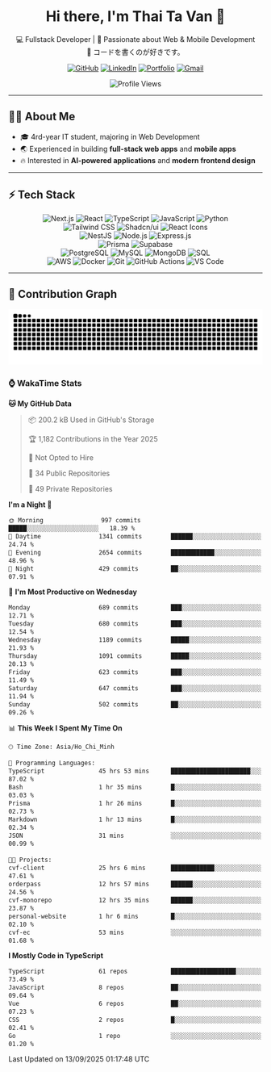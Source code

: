 <div align="center">

<div align="center">

# Hi there, I'm Thai Ta Van 👋

💻 Fullstack Developer | 🚀 Passionate about Web & Mobile Development  
🌸 コードを書くのが好きです。  

[![GitHub](https://img.shields.io/badge/GitHub-181717?style=for-the-badge&logo=github&logoColor=white)](https://github.com/vanthaita)
[![LinkedIn](https://img.shields.io/badge/LinkedIn-0A66C2?style=for-the-badge&logo=linkedin&logoColor=white)](https://www.linkedin.com/in/vanthaita/)
[![Portfolio](https://img.shields.io/badge/Portfolio-000000?style=for-the-badge&logo=vercel&logoColor=white)](https://www.vanthaita.space)
[![Gmail](https://img.shields.io/badge/Gmail-EA4335?style=for-the-badge&logo=gmail&logoColor=white)](mailto:thaitv225@gmail.com)

</div>

<!-- Profile View Counter -->
<p align="center">
  <img src="https://komarev.com/ghpvc/?username=TaThasi&label=Profile%20views&color=0e75b6&style=flat" alt="Profile Views" />
</p>

</div>

---

## 👨‍💻 About Me
- 🎓 4rd-year IT student, majoring in Web Development  
- 🌏 Experienced in building **full-stack web apps** and **mobile apps**  
- 🔥 Interested in **AI-powered applications** and **modern frontend design**  

---

## ⚡ Tech Stack

<div align="center">

![Next.js](https://img.shields.io/badge/Next.js-000000?style=for-the-badge&logo=next.js) 
![React](https://img.shields.io/badge/React-61DBFB?style=for-the-badge&logo=react&logoColor=black) 
![TypeScript](https://img.shields.io/badge/TypeScript-3178C6?style=for-the-badge&logo=typescript&logoColor=white) 
![JavaScript](https://img.shields.io/badge/JavaScript-F7DF1E?style=for-the-badge&logo=javascript&logoColor=black) 
![Python](https://img.shields.io/badge/Python-3776AB?style=for-the-badge&logo=python&logoColor=white)  
![Tailwind CSS](https://img.shields.io/badge/TailwindCSS-38B2AC?style=for-the-badge&logo=tailwind-css&logoColor=white) 
![Shadcn/ui](https://img.shields.io/badge/Shadcn%2FUI-000000?style=for-the-badge&logo=storybook&logoColor=white) 
![React Icons](https://img.shields.io/badge/React%20Icons-E91E63?style=for-the-badge&logo=react&logoColor=white)  
![NestJS](https://img.shields.io/badge/NestJS-E0234E?style=for-the-badge&logo=nestjs&logoColor=white) 
![Node.js](https://img.shields.io/badge/Node.js-339933?style=for-the-badge&logo=nodedotjs&logoColor=white) 
![Express.js](https://img.shields.io/badge/Express.js-000000?style=for-the-badge&logo=express&logoColor=white)  
![Prisma](https://img.shields.io/badge/Prisma-2D3748?style=for-the-badge&logo=prisma&logoColor=white) 
![Supabase](https://img.shields.io/badge/Supabase-3FCF8E?style=for-the-badge&logo=supabase&logoColor=white)  
![PostgreSQL](https://img.shields.io/badge/PostgreSQL-336791?style=for-the-badge&logo=postgresql&logoColor=white) 
![MySQL](https://img.shields.io/badge/MySQL-4479A1?style=for-the-badge&logo=mysql&logoColor=white) 
![MongoDB](https://img.shields.io/badge/MongoDB-47A248?style=for-the-badge&logo=mongodb&logoColor=white) 
![SQL](https://img.shields.io/badge/SQL-FF4500?style=for-the-badge&logo=database&logoColor=white)  
![AWS](https://img.shields.io/badge/AWS-232F3E?style=for-the-badge&logo=amazonaws&logoColor=white) 
![Docker](https://img.shields.io/badge/Docker-2496ED?style=for-the-badge&logo=docker&logoColor=white) 
![Git](https://img.shields.io/badge/Git-F05032?style=for-the-badge&logo=git&logoColor=white) 
![GitHub Actions](https://img.shields.io/badge/GitHub%20Actions-2088FF?style=for-the-badge&logo=githubactions&logoColor=white) 
![VS Code](https://img.shields.io/badge/VS%20Code-007ACC?style=for-the-badge&logo=visualstudiocode&logoColor=white)

</div>




---

## 🐍 Contribution Graph

<div align="center">

![Snake animation](https://raw.githubusercontent.com/vanthaita/vanthaita/output/github-contribution-grid-snake.svg)

</div>

### ⌚ WakaTime Stats
<!--START_SECTION:waka-->
**🐱 My GitHub Data** 

> 📦 200.2 kB Used in GitHub's Storage 
 > 
> 🏆 1,182 Contributions in the Year 2025
 > 
> 🚫 Not Opted to Hire
 > 
> 📜 34 Public Repositories 
 > 
> 🔑 49 Private Repositories 
 > 
**I'm a Night 🦉** 

```text
🌞 Morning                997 commits         █████░░░░░░░░░░░░░░░░░░░░   18.39 % 
🌆 Daytime                1341 commits        ██████░░░░░░░░░░░░░░░░░░░   24.74 % 
🌃 Evening                2654 commits        ████████████░░░░░░░░░░░░░   48.96 % 
🌙 Night                  429 commits         ██░░░░░░░░░░░░░░░░░░░░░░░   07.91 % 
```
📅 **I'm Most Productive on Wednesday** 

```text
Monday                   689 commits         ███░░░░░░░░░░░░░░░░░░░░░░   12.71 % 
Tuesday                  680 commits         ███░░░░░░░░░░░░░░░░░░░░░░   12.54 % 
Wednesday                1189 commits        █████░░░░░░░░░░░░░░░░░░░░   21.93 % 
Thursday                 1091 commits        █████░░░░░░░░░░░░░░░░░░░░   20.13 % 
Friday                   623 commits         ███░░░░░░░░░░░░░░░░░░░░░░   11.49 % 
Saturday                 647 commits         ███░░░░░░░░░░░░░░░░░░░░░░   11.94 % 
Sunday                   502 commits         ██░░░░░░░░░░░░░░░░░░░░░░░   09.26 % 
```


📊 **This Week I Spent My Time On** 

```text
🕑︎ Time Zone: Asia/Ho_Chi_Minh

💬 Programming Languages: 
TypeScript               45 hrs 53 mins      ██████████████████████░░░   87.02 % 
Bash                     1 hr 35 mins        █░░░░░░░░░░░░░░░░░░░░░░░░   03.03 % 
Prisma                   1 hr 26 mins        █░░░░░░░░░░░░░░░░░░░░░░░░   02.73 % 
Markdown                 1 hr 13 mins        █░░░░░░░░░░░░░░░░░░░░░░░░   02.34 % 
JSON                     31 mins             ░░░░░░░░░░░░░░░░░░░░░░░░░   00.99 % 

🐱‍💻 Projects: 
cvf-client               25 hrs 6 mins       ████████████░░░░░░░░░░░░░   47.61 % 
orderpass                12 hrs 57 mins      ██████░░░░░░░░░░░░░░░░░░░   24.56 % 
cvf-monorepo             12 hrs 35 mins      ██████░░░░░░░░░░░░░░░░░░░   23.87 % 
personal-website         1 hr 6 mins         █░░░░░░░░░░░░░░░░░░░░░░░░   02.10 % 
cvf-ec                   53 mins             ░░░░░░░░░░░░░░░░░░░░░░░░░   01.68 % 
```

**I Mostly Code in TypeScript** 

```text
TypeScript               61 repos            ██████████████████░░░░░░░   73.49 % 
JavaScript               8 repos             ██░░░░░░░░░░░░░░░░░░░░░░░   09.64 % 
Vue                      6 repos             ██░░░░░░░░░░░░░░░░░░░░░░░   07.23 % 
CSS                      2 repos             █░░░░░░░░░░░░░░░░░░░░░░░░   02.41 % 
Go                       1 repo              ░░░░░░░░░░░░░░░░░░░░░░░░░   01.20 % 
```




 Last Updated on 13/09/2025 01:17:48 UTC
<!--END_SECTION:waka-->
